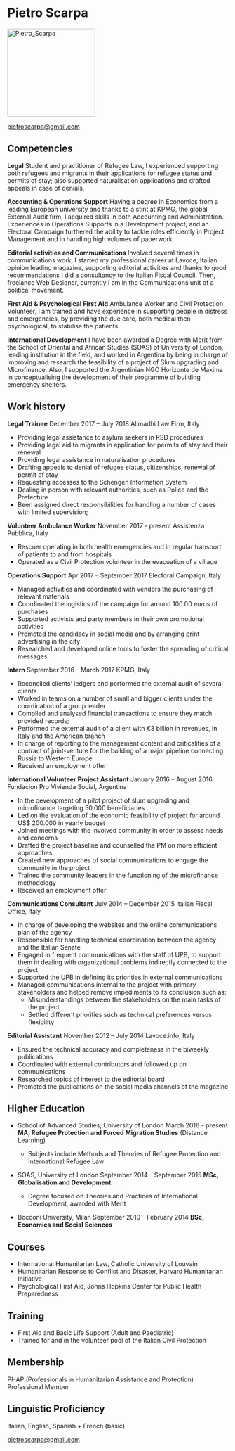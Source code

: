 # Pietro Scarpa

<img alt="Pietro_Scarpa" src="https://pscarpa.github.io/pietro.jpg" width="200">

pietroscarpa@gmail.com

## Competencies
**Legal** 
Student and practitioner of Refugee Law, I experienced supporting both refugees and migrants in their applications for refugee status and permits of stay; also supported naturalisation applications and drafted appeals in case of denials.

**Accounting & Operations Support**
Having a degree in Economics from a leading European university and thanks to a stint at KPMG, the global External Audit firm, I acquired skills in both Accounting and Administration. Experiences in Operations Supports in a Development project, and an Electoral Campaign furthered the ability to tackle roles efficiently in Project Management and in handling high volumes of paperwork. 

**Editorial activities and Communications**
Involved several times in communications work, I started my professional career at Lavoce, Italian opinion leading magazine, supporting editorial activities and thanks to good recommendations I did a consultancy to the Italian Fiscal Council. Then, freelance Web Designer, currently I am in the Communications unit of a political movement.

**First Aid & Psychological First Aid**
Ambulance Worker and Civil Protection Volunteer, I am trained and have experience in supporting people in distress and emergencies, by providing the due care, both medical then psychological, to stabilise the patients.

**International Development**
I have been awarded a Degree with Merit from the School of Oriental and African Studies (SOAS) of University of London, leading institution in the field, and worked in Argentina by being in charge of improving and research the feasibility of a project of Slum upgrading and Microfinance. Also, I supported the Argentinian NGO Horizonte de Maxima in conceptualising the development of their programme of building emergency shelters.



## Work history
**Legal Trainee**	December 2017 – July 2018
Alimadhi Law Firm, Italy
*	Providing legal assistance to asylum seekers in RSD procedures
*	Providing legal aid to migrants in application for permits of stay and their renewal
*	Providing legal assistance in naturalisation procedures
*	Drafting appeals to denial of refugee status, citizenships, renewal of permit of stay
*	Requesting accesses to the Schengen Information System
*	Dealing in person with relevant authorities, such as Police and the Prefecture
*	Been assigned direct responsibilities for handling a number of cases with limited supervision;


**Volunteer Ambulance Worker**	November 2017 - present
Assistenza Pubblica, Italy
*	Rescuer operating in both health emergencies and in regular transport of patients to and from hospitals
*	Operated as a Civil Protection volunteer in the evacuation of a village 



**Operations Support**	Apr 2017 – September 2017
Electoral Campaign, Italy
*	Managed activities and coordinated with vendors the purchasing of relevant materials
*	Coordinated the logistics of the campaign for around 100.00 euros of purchases
*	Supported activists and party members in their own promotional activities
*	Promoted the candidacy in social media and by arranging print advertising in the city
*	Researched and developed online tools to foster the spreading of critical messages
	
**Intern**	September 2016 – March 2017
KPMG, Italy
*	Reconciled clients’ ledgers and performed the external audit of several clients
*	Worked in teams on a number of small and bigger clients under the coordination of a group leader
*	Compiled and analysed financial transactions to ensure they match provided records;
*	Performed the external audit of a client with €3 billion in revenues, in Italy and the American branch
*	In charge of reporting to the management content and criticalities of a contract of joint-venture for the building of a major pipeline connecting Russia to Western Europe
*	Received an employment offer

**International Volunteer Project Assistant**	January 2016 – August 2016
Fundacion Pro Vivienda Social, Argentina
*	In the development of a pilot project of slum upgrading and microfinance targeting  50.000 beneficiaries
*	Led on the evaluation of the economic feasibility of project for around US$ 200.000 in yearly budget
*	Joined meetings with the involved community in order to assess needs and concerns
*	Drafted the project baseline and counselled the PM on more efficient approaches
*	Created new approaches of social communications to engage the community in the project
*	Trained the community leaders in the functioning of the microfinance methodology
*	Received an employment offer

**Communications Consultant**	July 2014 – December 2015
Italian Fiscal Office, Italy
*	In charge of developing the websites and the online communications plan of the agency 
*	Responsible for handling technical coordination between the agency and the Italian Senate
*	Engaged in frequent communications with the staff of UPB, to support them in dealing with organizational problems indirectly connected to the project
*	Supported the UPB in defining its priorities in external communications
*	Managed communications internal to the project with primary stakeholders and helped remove impediments to its conclusion such as: 
    *	Misunderstandings between the stakeholders on the main tasks of the project
    *	Settled different priorities such as technical preferences versus flexibility

**Editorial Assistant**	November 2012 – July 2014
Lavoce.info, Italy
*	Ensured the technical accuracy and completeness in the biweekly publications
*	Coordinated with external contributors and followed up on communications 
*	Researched topics of interest to the editorial board
*	Promoted the publications on the social media channels of the magazine

## Higher Education
* School of Advanced Studies, University of London	March 2018 - present	
**MA, Refugee Protection and Forced Migration Studies** (Distance Learning)
    *	Subjects include Methods and Theories of Refugee Protection and International Refugee Law

* SOAS, University of London	September 2014 – September 2015
**MSc, Globalisation and Development**
    *	Degree focused on Theories and Practices of International Development, awarded with Merit

* Bocconi University, Milan	September 2010 – February 2014
**BSc, Economics and Social Sciences**

## Courses
* International Humanitarian Law, Catholic University of Louvain
* Humanitarian Response to Conflict and Disaster, Harvard Humanitarian Initiative
* Psychological First Aid, Johns Hopkins Center for Public Health Preparedness

## Training
*	First Aid and Basic Life Support (Adult and Paediatric)
*	Trained for and in the volunteer pool of the Italian Civil Protection

## Membership
PHAP (Professionals in Humanitarian Assistance and Protection) Professional Member

## Linguistic Proficiency
Italian, English, Spanish + French (basic)


pietroscarpa@gmail.com